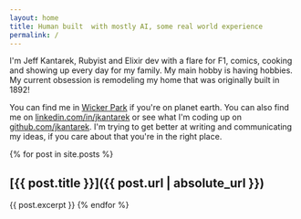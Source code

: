 ```yaml
---
layout: home
title: Human built  with mostly AI, some real world experience
permalink: /
---
```


I'm Jeff Kantarek, Rubyist and Elixir dev with a flare for F1, comics, cooking and showing up every day for my family. My main hobby is having hobbies.  My current obsession is remodeling my home that was originally built in 1892!

You can find me in [Wicker Park](https://maps.app.goo.gl/MgoNS4vy9iRwtg7k9) if you're on planet earth. You can also find me on [linkedin.com/in/jkantarek](https://linkedin.com/in/jkantarek) or see what I'm coding up on [github.com/jkantarek](https://github.com/jkantarek). I'm trying to get better at writing and communicating my ideas, if you care about that you're in the right place.

{% for post in site.posts %}
## [{{ post.title }}]({{ post.url | absolute_url }})
{{ post.excerpt }}
{% endfor %}
